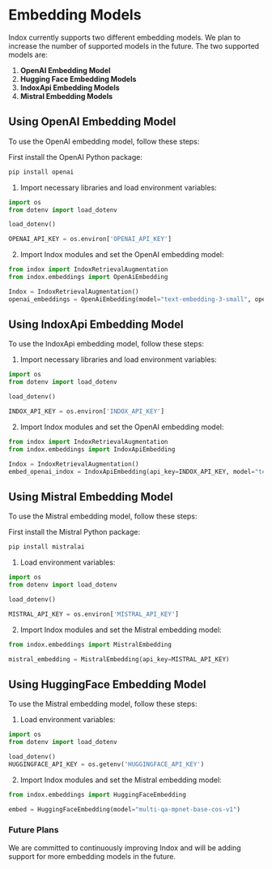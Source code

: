 # Embedding Models


Indox currently supports two different embedding models. We plan to
increase the number of supported models in the future. The two supported
models are:

1.  **OpenAI Embedding Model**
2.  **Hugging Face Embedding Models**
3.  **IndoxApi Embedding Models**
4.  **Mistral Embedding Models**

## Using OpenAI Embedding Model

To use the OpenAI embedding model, follow these steps:

First install the OpenAI Python package:
```python
pip install openai
```

1.  Import necessary libraries and load environment variables:

``` python
import os
from dotenv import load_dotenv

load_dotenv()

OPENAI_API_KEY = os.environ['OPENAI_API_KEY']
```

2.  Import Indox modules and set the OpenAI embedding model:

``` python
from indox import IndoxRetrievalAugmentation
from indox.embeddings import OpenAiEmbedding

Indox = IndoxRetrievalAugmentation()
openai_embeddings = OpenAiEmbedding(model="text-embedding-3-small", openai_api_key=OPENAI_API_KEY)
```

## Using IndoxApi Embedding Model

To use the IndoxApi embedding model, follow these steps:


1.  Import necessary libraries and load environment variables:

``` python
import os
from dotenv import load_dotenv

load_dotenv()

INDOX_API_KEY = os.environ['INDOX_API_KEY']
```

2.  Import Indox modules and set the OpenAI embedding model:

``` python
from indox import IndoxRetrievalAugmentation
from indox.embeddings import IndoxApiEmbedding

Indox = IndoxRetrievalAugmentation()
embed_openai_indox = IndoxApiEmbedding(api_key=INDOX_API_KEY, model="text-embedding-3-small")
```

## Using Mistral Embedding Model

To use the Mistral embedding model, follow these steps:

First install the Mistral Python package:
```python
pip install mistralai
```

1.  Load environment variables:

``` python
import os
from dotenv import load_dotenv

load_dotenv()

MISTRAL_API_KEY = os.environ['MISTRAL_API_KEY']
```

2.  Import Indox modules and set the Mistral embedding model:

``` python
from indox.embeddings import MistralEmbedding

mistral_embedding = MistralEmbedding(api_key=MISTRAL_API_KEY)
```

## Using HuggingFace Embedding Model

To use the Mistral embedding model, follow these steps:

1.  Load environment variables:

``` python
import os
from dotenv import load_dotenv

load_dotenv()
HUGGINGFACE_API_KEY = os.getenv('HUGGINGFACE_API_KEY')
```

2.  Import Indox modules and set the Mistral embedding model:

``` python
from indox.embeddings import HuggingFaceEmbedding

embed = HuggingFaceEmbedding(model="multi-qa-mpnet-base-cos-v1")
```


### Future Plans

We are committed to continuously improving Indox and will be adding
support for more embedding models in the future.
